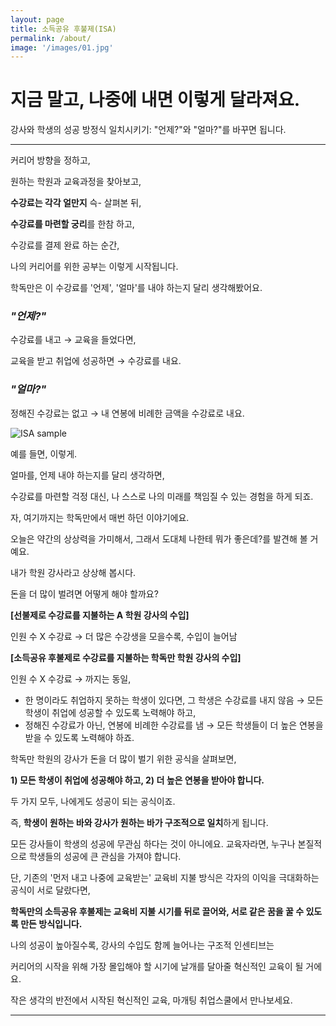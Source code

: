 ```yaml
---
layout: page
title: 소득공유 후불제(ISA)
permalink: /about/
image: '/images/01.jpg'
---
```

# 지금 말고, 나중에 내면 이렇게 달라져요.

강사와 학생의 성공 방정식 일치시키기: "언제?"와 "얼마?"를 바꾸면 됩니다.

***

커리어 방향을 정하고,

원하는 학원과 교육과정을 찾아보고,

**수강료는 각각 얼만지** 슥- 살펴본 뒤,

**수강료를 마련할 궁리**를 한참 하고,

수강료를 결제 완료 하는 순간,

나의 커리어를 위한 공부는 이렇게 시작됩니다.

학독만은 이 수강료를 '언제', '얼마'를 내야 하는지 달리 생각해봤어요.

### *"언제?"*

수강료를 내고 → 교육을 들었다면,

교육을 받고 취업에 성공하면 → 수강료를 내요.

### *"얼마?"*

정해진 수강료는 없고 → 내 연봉에 비례한 금액을 수강료로 내요.


![ISA sample]({{site.baseurl}}/images/36.jpg)

예를 들면, 이렇게.

얼마를, 언제 내야 하는지를 달리 생각하면,

수강료를 마련할 걱정 대신, 나 스스로 나의 미래를 책임질 수 있는 경험을 하게 되죠.

자, 여기까지는 학독만에서 매번 하던 이야기에요.

오늘은 약간의 상상력을 가미해서, 그래서 도대체 나한테 뭐가 좋은데?를 발견해 볼 거예요.

내가 학원 강사라고 상상해 봅시다.

돈을 더 많이 벌려면 어떻게 해야 할까요?

**[선불제로 수강료를 지불하는 A 학원 강사의 수입]**

인원 수 X 수강료 → 더 많은 수강생을 모을수록, 수입이 늘어남

**[소득공유 후불제로 수강료를 지불하는 학독만 학원 강사의 수입]**

인원 수 X 수강료 → 까지는 동일,

- 한 명이라도 취업하지 못하는 학생이 있다면, 그 학생은 수강료를 내지 않음 → 모든 학생이 취업에 성공할 수 있도록 노력해야 하고,
- 정해진 수강료가 아닌, 연봉에 비례한 수강료를 냄 → 모든 학생들이 더 높은 연봉을 받을 수 있도록 노력해야 하죠.

학독만 학원의 강사가 돈을 더 많이 벌기 위한 공식을 살펴보면,

**1) 모든 학생이 취업에 성공해야 하고, 2) 더 높은 연봉을 받아야 합니다.**

두 가지 모두, 나에게도 성공이 되는 공식이죠.

즉, **학생이 원하는 바와 강사가 원하는 바가 구조적으로 일치**하게 됩니다.

모든 강사들이 학생의 성공에 무관심 하다는 것이 아니에요. 교육자라면, 누구나 본질적으로 학생들의 성공에 큰 관심을 가져야 합니다.

단, 기존의 '먼저 내고 나중에 교육받는' 교육비 지불 방식은 각자의 이익을 극대화하는 공식이 서로 달랐다면,

**학독만의 소득공유 후불제는 교육비 지불 시기를 뒤로 끌어와, 서로 같은 꿈을 꿀 수 있도록 만든 방식입니다.**

나의 성공이 높아질수록, 강사의 수입도 함께 늘어나는 구조적 인센티브는

커리어의 시작을 위해 가장 몰입해야 할 시기에 날개를 달아줄 혁신적인 교육이 될 거에요.

작은 생각의 반전에서 시작된 혁신적인 교육, 마개팅 취업스쿨에서 만나보세요.

***

